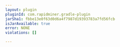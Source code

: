 ```yaml
---
layout: plugin
pluginId: com.rapidminer.gradle-plugin
jarSha1: fbbe13e0f63d0d6a4f7987d19393783a7fd56fcb
isJarAvailable: true
error: NONE
violations: []

---
```

